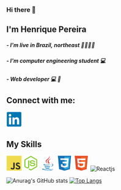 ### Hi there 👋
## I'm Henrique Pereira

##### - I'm live in Brazil, northeast 🌅:brazil:😎
##### - I'm computer engineering student 💻
##### - Web developer 💻 🤘

## Connect with me:
<a href="https://www.linkedin.com/in/henrique-pereira-27743a122/">
  <img src="https://raw.githubusercontent.com/devicons/devicon/master/icons/linkedin/linkedin-original.svg" width="40" height="40" style="max-width:100%;"></img>
</a>

## My Skills
<img src="https://raw.githubusercontent.com/devicons/devicon/master/icons/javascript/javascript-original.svg" alt="JavaScript" width="40" height="40" style="max-width:100%;"></img>
<img src="https://raw.githubusercontent.com/devicons/devicon/master/icons/nodejs/nodejs-original.svg" alt="nodeJS" width="40" height="40" style="max-width:100%;"></img>
<img src="https://raw.githubusercontent.com/devicons/devicon/master/icons/java/java-original.svg" alt="Java" width="40" height="40" style="max-width:100%;"></img>
<img src="https://raw.githubusercontent.com/devicons/devicon/master/icons/css3/css3-original.svg" alt="Css3" width="40" height="40" style="max-width:100%;"></img>
<img src="https://raw.githubusercontent.com/devicons/devicon/master/icons/html5/html5-original.svg" alt="HTML5" width="40" height="40" style="max-width:100%;"></img>
<img src="https://cdn.jsdelivr.net/gh/devicons/devicon/icons/react/react-original.svg" alt="Reactjs" width="40" height="40" style="max-width:100%;"></img>

![Anurag's GitHub stats](https://github-readme-stats.vercel.app/api?username=HenriquePereiraa&show_icons=true&theme=radical)
[![Top Langs](https://github-readme-stats.vercel.app/api/top-langs/?username=HenriquePereiraa&layout=compact&theme=radical)](https://github.com/anuraghazra/github-readme-stats)


<!--
**HenriquePereiraa/HenriquePereiraa** is a ✨ _special_ ✨ repository because its `README.md` (this file) appears on your GitHub profile.

Here are some ideas to get you started:

- 🔭 I’m currently working on ...
- 🌱 I’m currently learning ...
- 👯 I’m looking to collaborate on ...
- 🤔 I’m looking for help with ...
- 💬 Ask me about ...
- 📫 How to reach me: ...
- 😄 Pronouns: ...
- ⚡ Fun fact: ...
-->
